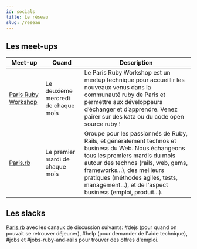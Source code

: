 ```yaml
---
id: socials
title: Le réseau
slug: /reseau
---
```


## Les meet-ups

| Meet-up                                                                  | Quand                               | Description                                                                                                                                                                                                                                                                                                  |
| ------------------------------------------------------------------------ | ----------------------------------- | ------------------------------------------------------------------------------------------------------------------------------------------------------------------------------------------------------------------------------------------------------------------------------------------------------------ |
| [Paris Ruby Workshop](https://www.meetup.com/fr-FR/Paris-Ruby-Workshop/) | Le deuxième mercredi de chaque mois | Le Paris Ruby Workshop est un meetup technique pour accueillir les nouveaux venus dans la communauté ruby de Paris et permettre aux développeurs d’échanger et d’apprendre. Venez pairer sur des kata ou du code open source ruby !                                                                          |
| [Paris.rb](https://www.meetup.com/fr-FR/parisrb/events/)                 | Le premier mardi de chaque mois     | Groupe pour les passionnés de Ruby, Rails, et généralement technos et business du Web. Nous échangeons tous les premiers mardis du mois autour des technos (rails, web, gems, frameworks...), des meilleurs pratiques (méthodes agiles, tests, management...), et de l'aspect business (emploi, produit...). |                                                                                                              | 

## Les slacks

[Paris.rb](https://parisrb-slack-invite.herokuapp.com/) avec les canaux de discussion suivants: #dejs (pour quand on pouvait se retrouver déjeuner), #help (pour demander de l'aide technique), #jobs et #jobs-ruby-and-rails pour trouver des offres d'emploi.